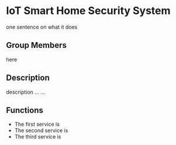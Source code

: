 # IoT Smart Home Security System

one sentence on what it does

## Group Members

here

## Description

description
...
...

## Functions

- The first service is  
- The second service is 
- The third service is 
